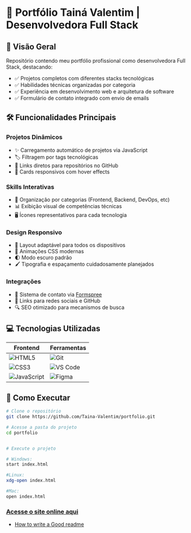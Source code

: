﻿# 🚀 Portfólio Tainá Valentim | Desenvolvedora Full Stack

## 🌟 Visão Geral
Repositório contendo meu portfólio profissional como desenvolvedora Full Stack, destacando:
- ✅ Projetos completos com diferentes stacks tecnológicas
- ✅ Habilidades técnicas organizadas por categoria
- ✅ Experiência em desenvolvimento web e arquitetura de software
- ✅ Formulário de contato integrado com envio de emails

## 🛠️ Funcionalidades Principais

### **Projetos Dinâmicos**
- ✨ Carregamento automático de projetos via JavaScript
- 🏷️ Filtragem por tags tecnológicas 
- 🔗 Links diretos para repositórios no GitHub
- 📱 Cards responsivos com hover effects

### **Skills Interativas**
- 🎯 Organização por categorias (Frontend, Backend, DevOps, etc)
- 📊 Exibição visual de competências técnicas
- 🖥️ Ícones representativos para cada tecnologia

### **Design Responsivo**
- 📱 Layout adaptável para todos os dispositivos
- 🎨 Animações CSS modernas
- 🌓 Modo escuro padrão
- 🖌️ Tipografia e espaçamento cuidadosamente planejados

### **Integrações**
- 📩 Sistema de contato via [Formspree‌](https://formspree.io/)
- 🔗 Links para redes sociais e GitHub
- 🔍 SEO otimizado para mecanismos de busca

## 💻 Tecnologias Utilizadas
| Frontend           | Ferramentas          |
|--------------------|----------------------|
| ![HTML5](https://img.shields.io/badge/HTML5-E34F26?logo=html5&logoColor=white) | ![Git](https://img.shields.io/badge/Git-F05032?logo=git&logoColor=white) |
| ![CSS3](https://img.shields.io/badge/CSS3-1572B6?logo=css3&logoColor=white) | ![VS Code](https://img.shields.io/badge/VS_Code-007ACC?logo=visual-studio-code&logoColor=white) |
| ![JavaScript](https://img.shields.io/badge/JavaScript-F7DF1E?logo=javascript&logoColor=black) | ![Figma](https://img.shields.io/badge/Figma-F24E1E?logo=figma&logoColor=white) |

## 🚀 Como Executar

```bash
# Clone o repositório
git clone https://github.com/Taina-Valentim/portfolio.git

# Acesse a pasta do projeto
cd portfolio


# Execute o projeto

# Windows:
start index.html

#Linux:
xdg-open index.html

#Mac:
open index.html
```

### [Acesse o site online aqui](https://taina-valentim.github.io/Portifolio/)

 - [How to write a Good readme](https://bulldogjob.com/news/449-how-to-write-a-good-readme-for-your-github-project)
